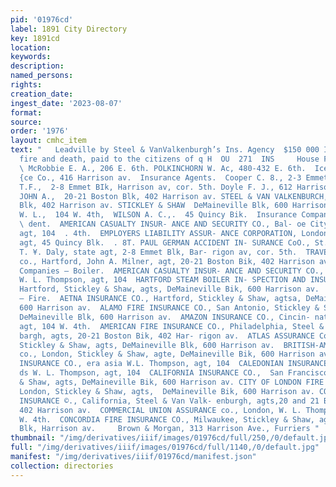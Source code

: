 ```yaml
---
pid: '01976cd'
label: 1891 City Directory
key: 1891cd
location: 
keywords: 
description: 
named_persons: 
rights: 
creation_date: 
ingest_date: '2023-08-07'
format: 
source: 
order: '1976'
layout: cmhc_item
text: "   Leadville by Steel & VanValkenburgh’s Ins. Agency  $150 000 In Losses by
  fire and death, paid to the citizens of q H  OU  271  INS     House Furnishing Goods.
  \ McRobbie E. A., 206 E. 6th. POLKINCHORN W. Ac, 480-432 E. 6th.  Ice Dealers.  Leadville
  {ce Co., 416 Harrison av.  Insurance Agents.  Cooper C. 8., 2-3 Emmet Bik. DALY
  T.F.,  2-8 Emmet BIk, Harrison av, cor. 5th. Doyle F. J., 612 Harrison av. MILNER
  JOHN A.,  20-21 Boston Blk, 402 Harrison av. STEEL & VAN VALKENBURCH,  20-21 Boston
  Blk, 402 Harrison av. STICKLEY & SHAW  DeMaineville Blk, 600 Harrison av. THOMPSON
  W. L.,  104 W. 4th,  WILSON A. C.,.  45 Quincy Bik.  Insurance Companies — Acci-
  \ dent.  AMERICAN CASUALTY INSUR- ANCE AND SECURITY CO., Bal- oe City, W. L. Thompson,
  agt, 104  . 4th.  EMPLOYERS LIABILITY ASSUR- ANCE CORPORATION, London, A. C. Wilson,
  agt, 45 Quincy Blk.  . 8T. PAUL GERMAN ACCIDENT IN- SURANCE CoO., St. Paul, Minn.,
  T. ¥. Daly, state agt, 2-8 Emmet Blk, Bar- rigon av, cor. 5th.  TRAVELERS INSURANCE
  co., Hartford, John A. Milner, agt, 20-21 Boston Bik, 402 Harrison av.  Insurance
  Companies — Boiler.  AMERICAN CASUALTY INSUR- ANCE AND SECURITY CO., Bal- ere City,
  W. L. Thompson, agt, 104  HARTFORD STEAM BOILER IN- SPECTION AND INSURANCE co.,
  Hartford, Stickley & Shaw, agts, DeMaineville Bik, 600 Harrison av.  Insurance Companies
  — Fire.  AETNA INSURANCE CO., Hartford, Stickley & Shaw, agtsa, DeMaineville Bik,
  600 Harrison av.  ALAMO FIRE INSURANCE CO., San Antonio, Stickley & Shaw, agts,
  DeMaineville Blk, 600 Harrison av.  AMAZON INSURANCE CO., Cincin- nati, W. L. Thompson,
  agt, 104 W. 4th.  AMERICAN FIRE INSURANCE CO., Philadelphia, Steel & Van Vaiken-
  bargh, agts, 20-21 Boston Bik, 402 Har- rigon av.  ATLAS ASSURANCE CoO., London,
  Stickley & Shaw, agts, DeMaineville Blk, 600 Harrison av.  BRITISH-AMERICAN ASSURANCE
  co., London, Stickley & Shaw, agte, DeMaineville Bik, 600 Harrison av.  BURLINCTON
  INSURANCE CO., era asia W.L. Thompson, agt, 104  CALEDONIAN INSURANCE CO., eco tlan
  ds W. L. Thompson, agt, 104  CALIFORNIA INSURANCE CO.,  San Francisco, Stickley
  & Shaw, agts, DeMaineville Bik, 600 Harrison av. CITY OF LONDON FIRE INSURANCE co.,
  London, Stickley & Shaw, agts,  DeMaineville Bik, 600 Harrison av. COMMERCIAL FIRE
  INSURANCE ©., California, Steel & Van Valk- enburgh, agts,20 and 21 Boston Blk,
  402 Harrison av.  COMMERCIAL UNION ASSURANCE co., London, W. L. Thompson, agt, 104
  W. 4th.  CONCORDIA FIRE INSURANCE CO., Milwaukee, Stickley & Shaw, agts, DeMaineville
  Blk, Harrison av.     Brown & Morgan, 313 Harrison Ave., Furriers "
thumbnail: "/img/derivatives/iiif/images/01976cd/full/250,/0/default.jpg"
full: "/img/derivatives/iiif/images/01976cd/full/1140,/0/default.jpg"
manifest: "/img/derivatives/iiif/01976cd/manifest.json"
collection: directories
---
```

